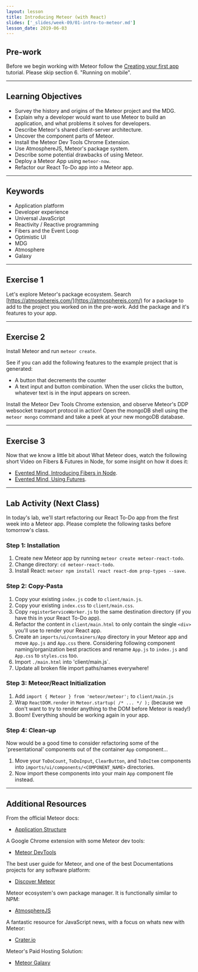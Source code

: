 ```yaml
---
layout: lesson
title: Introducing Meteor (with React)
slides: ['_slides/week-09/01-intro-to-meteor.md']
lesson_date: 2019-06-03
---
```


## Pre-work

Before we begin working with Meteor follow the [Creating your first app](https://www.meteor.com/tutorials/react/creating-an-app) tutorial. Please skip section 6. "Running on mobile".

---

## Learning Objectives

- Survey the history and origins of the Meteor project and the MDG.
- Explain why a developer would want to use Meteor to build an application, and what problems it solves for developers.
- Describe Meteor's shared client-server architecture.
- Uncover the component parts of Meteor.
- Install the Meteor Dev Tools Chrome Extension.
- Use AtmosphereJS, Meteor's package system.
- Describe some potential drawbacks of using Meteor.
- Deploy a Meteor App using `meteor-now`.
- Refactor our React To-Do app into a Meteor app.

---

## Keywords

- Application platform
- Developer experience
- Universal JavaScript
- Reactivity / Reactive programming
- Fibers and the Event Loop
- Optimistic UI
- MDG
- Atmosphere
- Galaxy

---

## Exercise 1

Let's explore Meteor's package ecosystem. Search [https://atmospherejs.com/](https://atmospherejs.com/) for a package to add to the project you worked on in the pre-work. Add the package and it's features to your app.

---

## Exercise 2

Install Meteor and run `meteor create`.

See if you can add the following features to the example project that is generated:

- A button that decrements the counter
- A text input and button combination. When the user clicks the button, whatever text
  is in the input appears on screen.

Install the Meteor Dev Tools Chrome extension, and observe Meteor's DDP websocket
transport protocol in action! Open the mongoDB shell using the `meteor mongo` command
and take a peek at your new mongoDB database.

---

## Exercise 3

Now that we know a little bit about What Meteor does, watch the following short Video on Fibers & Futures in Node, for some insight on how it does it:

- [Evented Mind, Introducing Fibers in Node](https://www.eventedmind.com/items/nodejs-introducing-fibers).
- [Evented Mind, Using Futures](https://www.eventedmind.com/items/nodejs-using-futures).

---

## Lab Activity (Next Class)

In today's lab, we'll start refactoring our React To-Do app from the first week into a Meteor app. Please complete the following tasks before tomorrow's class.

### Step 1: Installation

1.  Create new Meteor app by running `meteor create meteor-react-todo`.
2.  Change directory: `cd meteor-react-todo`.
3.  Install React: `meteor npm install react react-dom prop-types --save`.

### Step 2: Copy-Pasta

1.  Copy your existing `index.js` code to `client/main.js`.
2.  Copy your existing `index.css` to `client/main.css`.
3.  Copy `registerServiceWorker.js` to the same destination directory (if you have this in your React To-Do app).
4.  Refactor the content in `client/main.html` to only contain the single `<div>` you'll use to render your React app.
5.  Create an `imports/ui/containers/App` directory in your Meteor app and move `App.js` and `App.css` there. Considering following component naming/organization best practices and rename `App.js` to `index.js` and `App.css` to `styles.css` too.
6.  Import `./main.html` into 'client/main.js`.
7.  Update all broken file import paths/names everywhere!

### Step 3: Meteor/React Initialization

1.  Add `import { Meteor } from 'meteor/meteor';` to `client/main.js`
2.  Wrap `ReactDOM.render` in `Meteor.startup( /* ... */ );` (because we don't want to try to render anything to the DOM before Meteor is ready!)
3.  Boom! Everything should be working again in your app.

### Step 4: Clean-up

Now would be a good time to consider refactoring some of the 'presentational' components out of the container `App` component...

1.  Move your `ToDoCount`, `ToDoInput`, `ClearButton`, and `ToDoItem` components into `imports/ui/components/<COMPONENT_NAME>` directories.
2.  Now import these components into your main `App` component file instead.

---

## Additional Resources

From the official Meteor docs:

- [Application Structure](https://guide.meteor.com/structure.html)

A Google Chrome extension with some Meteor dev tools:

- [Meteor DevTools](https://chrome.google.com/webstore/detail/meteor-devtools/ippapidnnboiophakmmhkdlchoccbgje)

The best user guide for Meteor, and one of the best Documentations projects for any software platform:

- [Discover Meteor](https://www.discovermeteor.com/)

Meteor ecosystem's own package manager. It is functionally similar to NPM:

- [AtmosphereJS](https://atmospherejs.com/)

A fantastic resource for JavaScript news, with a focus on whats new with Meteor:

- [Crater.io](https://crater.io/)

Meteor's Paid Hosting Solution:

- [Meteor Galaxy](https://www.meteor.com/hosting/)
